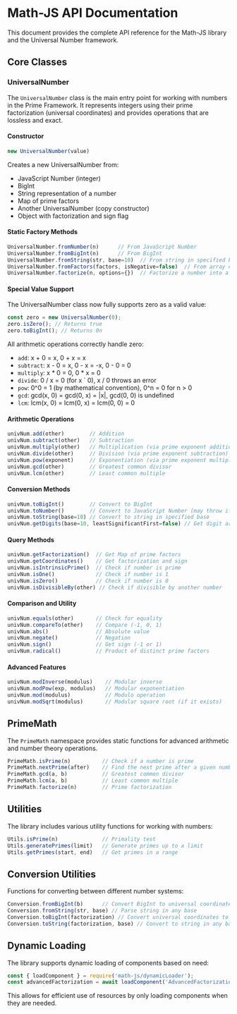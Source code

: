 # Math-JS API Documentation

This document provides the complete API reference for the Math-JS library and the Universal Number framework.

## Core Classes

### UniversalNumber

The `UniversalNumber` class is the main entry point for working with numbers in the Prime Framework. It represents integers using their prime factorization (universal coordinates) and provides operations that are lossless and exact.

#### Constructor

```javascript
new UniversalNumber(value)
```

Creates a new UniversalNumber from:
- JavaScript Number (integer)
- BigInt
- String representation of a number
- Map of prime factors
- Another UniversalNumber (copy constructor)
- Object with factorization and sign flag

#### Static Factory Methods

```javascript
UniversalNumber.fromNumber(n)      // From JavaScript Number
UniversalNumber.fromBigInt(n)      // From BigInt
UniversalNumber.fromString(str, base=10)  // From string in specified base
UniversalNumber.fromFactors(factors, isNegative=false)  // From array of prime-exponent pairs or Map
UniversalNumber.factorize(n, options={})  // Factorize a number into a UniversalNumber
```

#### Special Value Support

The UniversalNumber class now fully supports zero as a valid value:

```javascript
const zero = new UniversalNumber(0);
zero.isZero(); // Returns true
zero.toBigInt(); // Returns 0n
```

All arithmetic operations correctly handle zero:
- `add`: x + 0 = x, 0 + x = x
- `subtract`: x - 0 = x, 0 - x = -x, 0 - 0 = 0
- `multiply`: x * 0 = 0, 0 * x = 0
- `divide`: 0 / x = 0 (for x ` 0), x / 0 throws an error
- `pow`: 0^0 = 1 (by mathematical convention), 0^n = 0 for n > 0
- `gcd`: gcd(x, 0) = gcd(0, x) = |x|, gcd(0, 0) is undefined
- `lcm`: lcm(x, 0) = lcm(0, x) = lcm(0, 0) = 0

#### Arithmetic Operations

```javascript
univNum.add(other)        // Addition
univNum.subtract(other)   // Subtraction
univNum.multiply(other)   // Multiplication (via prime exponent addition)
univNum.divide(other)     // Division (via prime exponent subtraction) - only exact division is supported
univNum.pow(exponent)     // Exponentiation (via prime exponent multiplication)
univNum.gcd(other)        // Greatest common divisor
univNum.lcm(other)        // Least common multiple
```

#### Conversion Methods

```javascript
univNum.toBigInt()        // Convert to BigInt
univNum.toNumber()        // Convert to JavaScript Number (may throw if too large)
univNum.toString(base=10) // Convert to string in specified base
univNum.getDigits(base=10, leastSignificantFirst=false) // Get digit array
```

#### Query Methods

```javascript
univNum.getFactorization()  // Get Map of prime factors
univNum.getCoordinates()    // Get factorization and sign
univNum.isIntrinsicPrime()  // Check if number is prime
univNum.isOne()             // Check if number is 1
univNum.isZero()            // Check if number is 0
univNum.isDivisibleBy(other) // Check if divisible by another number
```

#### Comparison and Utility

```javascript
univNum.equals(other)       // Check for equality
univNum.compareTo(other)    // Compare (-1, 0, 1)
univNum.abs()               // Absolute value
univNum.negate()            // Negation
univNum.sign()              // Get sign (-1 or 1)
univNum.radical()           // Product of distinct prime factors
```

#### Advanced Features

```javascript
univNum.modInverse(modulus)    // Modular inverse
univNum.modPow(exp, modulus)   // Modular exponentiation
univNum.mod(modulus)           // Modulo operation
univNum.modSqrt(modulus)       // Modular square root (if it exists)
```

## PrimeMath

The `PrimeMath` namespace provides static functions for advanced arithmetic and number theory operations.

```javascript
PrimeMath.isPrime(n)          // Check if a number is prime
PrimeMath.nextPrime(after)    // Find the next prime after a given number
PrimeMath.gcd(a, b)           // Greatest common divisor
PrimeMath.lcm(a, b)           // Least common multiple
PrimeMath.factorize(n)        // Prime factorization
```

## Utilities

The library includes various utility functions for working with numbers:

```javascript
Utils.isPrime(n)              // Primality test
Utils.generatePrimes(limit)   // Generate primes up to a limit
Utils.getPrimes(start, end)   // Get primes in a range
```

## Conversion Utilities

Functions for converting between different number systems:

```javascript
Conversion.fromBigInt(b)      // Convert BigInt to universal coordinates
Conversion.fromString(str, base) // Parse string in any base
Conversion.toBigInt(factorization) // Convert universal coordinates to BigInt
Conversion.toString(factorization, base) // Convert to string in any base
```

## Dynamic Loading

The library supports dynamic loading of components based on need:

```javascript
const { loadComponent } = require('math-js/dynamicLoader');
const advancedFactorization = await loadComponent('AdvancedFactorization');
```

This allows for efficient use of resources by only loading components when they are needed.